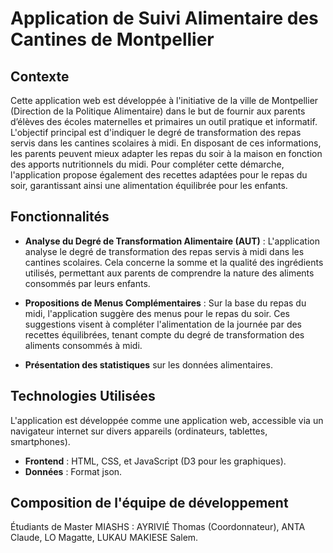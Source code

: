 # Application de Suivi Alimentaire des Cantines de Montpellier

## Contexte
Cette application web est développée à l'initiative de la ville de Montpellier (Direction de la Politique Alimentaire) dans le but de fournir aux parents d’élèves des écoles maternelles et primaires un outil pratique et informatif. L'objectif principal est d'indiquer le degré de transformation des repas servis dans les cantines scolaires à midi. En disposant de ces informations, les parents peuvent mieux adapter les repas du soir à la maison en fonction des apports nutritionnels du midi. Pour compléter cette démarche, l'application propose également des recettes adaptées pour le repas du soir, garantissant ainsi une alimentation équilibrée pour les enfants.

## Fonctionnalités
- **Analyse du Degré de Transformation Alimentaire (AUT)** : L'application analyse le degré de transformation des repas servis à midi dans les cantines scolaires. Cela concerne la somme et la qualité des ingrédients utilisés, permettant aux parents de comprendre la nature des aliments consommés par leurs enfants.
  
- **Propositions de Menus Complémentaires** : Sur la base du repas du midi, l'application suggère des menus pour le repas du soir. Ces suggestions visent à compléter l'alimentation de la journée par des recettes équilibrées, tenant compte du degré de transformation des aliments consommés à midi.
  
- **Présentation des statistiques** sur les données alimentaires.

## Technologies Utilisées
L'application est développée comme une application web, accessible via un navigateur internet sur divers appareils (ordinateurs, tablettes, smartphones).

- **Frontend** : HTML, CSS, et JavaScript (D3 pour les graphiques).
- **Données** : Format json.

## Composition de l'équipe de développement
Étudiants de Master MIASHS : AYRIVIÉ Thomas (Coordonnateur), ANTA Claude, LO Magatte, LUKAU MAKIESE Salem. 

